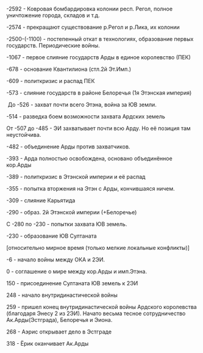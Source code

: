 -2592 - Ковровая бомбардировка колонии респ. Регол, полное уничтожение города, складов и т.д. 

-2574 - прекращают существование р.Регол и р.Лика, их колонии

-2500-(-1100) - постепенный откат в технологиях, образование первых государств. Периодические войны.

-1067 - первое слияние государств Арды в единое королевство (ПЕК)

-678 - основание Квантилиона (стл.2й Эт.Имп.)

-609 - политкризис и распад ПЕК

-573 - слияние государств в районе Белоречья (1я Этэнская империя)

 До -526 - захват почти всего Этэна, война за ЮВ земли. 

-514 - разведка боем возможности захвата Ардских земель

От -507 до -485 - ЭИ захватывает почти всю Арду. Но её позиция там неустойчива.

-482 - объединение Арды против захватчиков.

-393 - Арда полностью освобождена, основано объединённое кор.Арды

-389 - политкризис в Этэнской империи и её распад

-355 - попытка вторжения на Этэн с Арды, кончившаяся ничем.

-309 - слияние Карьятида 

-290 - образ. 2й Этэнской империи (+Белоречье)

С -280 по -230 - попытки захвата ЮВ земель.

-230 - образование ЮВ Султаната

[относительно мирное время (только мелкие локальные конфликты)]

-6 - начало войны между ОКА и 2ЭИ.

0 - соглашение о мире между кор.Арды и имп.Этэна.

150 - присоединение Султаната ЮВ земель к 2ЭИ

248 - начало внутридинастической войны

259 - пришел конец внутридинастической войны Ардского королевства (благодаря Энесу 2 из 2ЭИ). Начато весьма тесное сотрудничество Ак.Арды(Эстграда), Белоречья и Эиона.

268 - Аэрис открывает дело в Эстграде

318 - Ёрик оканчивает Ак.Арды



